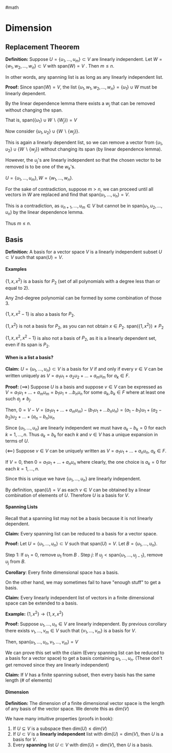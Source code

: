 #math 
# Dimension
## Replacement Theorem

**Definition:** Suppose $U = \{u_1,...,u_m\} \subset V$ are linearly independent. Let $W = \{w_1,w_2,...,w_n\} \subset V$ with $\text{span}(W)= V$ . Then $m \leq n$. 

In other words, any spanning list is as long as any linearly independent list.

**Proof:** Since $\text{span}(W) = V$, the list $\{u_1,w_1,w_2,...,w_n\} = \{u_1\} \cup W$ must be linearly dependent. 

By the linear dependence lemma there exists a $w_j$ that can be removed without changing the span. 

That is, $\text{span}(\{u_1\} \cup W \backslash \{W_j\}) = V$ 

Now consider $\{u_1,u_2\} \cup \{W \backslash \{w_j\}\}$. 

This is again a linearly dependent list, so we can remove a vector from $\{u_1,u_2\} \cup \{W \backslash \{w_j\}\}$ without changing its span (by linear dependence lemma). 

However, the $u_j$'s are linearly independent so that the chosen vector to be removed is to be one of the $w_k$'s.

$U= \{u_1,...,u_m\}, W = \{w_1,...,w_n\}$.

For the sake of contradiction, suppose $m>n$, we can proceed until all vectors in $W$ are replaced and find that $\text{span}(u_1,...,u_n)=V$. 

This is a contradiction, as $u_{n+1},...,u_m\in V$ but cannot be in $\text{span}(u_1,u_2,...,u_n)$ by the linear dependence lemma.

Thus $m \leq n$.

## Basis

**Definition:** A basis for a vector space $V$ is a linearly independent subset $U \subset V$ such that $\text{span}(U) = V$. 

#### Examples
$\{1,x,x^2\}$ is a basis for $P_2$ (set of all polynomials with a degree less than or equal to 2). 

Any 2nd-degree polynomial can be formed by some combination of those 3.

$\{1,x,x^2-1\}$ is also a basis for $P_2$. 

$\{1,x^2\}$ is not a basis for $P_2$, as you can not obtain $x \in P_2$.  $\text{span}(\{1,x^2\}) \neq P_2$ 

$\{1,x,x^2,x^2-1\}$ is also not a basis of $P_2$, as it is a linearly dependent set, even if its span is $P_2$. 

#### When is a list a basis?

**Claim:** $U =\{u_1,...,u_n\}\subset V$ is a basis for $V$ if and only if every $v \in V$ can be written uniquely as $V = a_1u_1+a_2u_2+...+a_mu_m$ for $a_k \in F$.

**Proof:** $(\implies)$ Suppose $U$ is a basis and suppose $v\in V$ can be expressed as $V  = a_1u_1+...+a_mu_m=b_1u_1+...b_nu_n$ for some $a_k,b_k \in F$ where at least one such $a_j \neq b_j$.

Then, $0 = V-V = (a_1u_1+...+a_mu_m)-(b_1u_1+...b_nu_n) = (a_1-b_1)u_1+(a_2-b_2)u_2+...+(a_n-b_n)u_n$

Since $\{u_1,...,u_n\}$ are linearly independent we must have $a_k-b_k=0$ for each $k=1,...,n$. Thus $a_k=b_k$ for each $k$ and $v \in V$ has a unique expansion in terms of $U$.

$(\impliedby)$ Suppose $v \in V$ can be uniquely written as $V = a_1u_1+...+a_nu_n$, $a_k \in F$. 

If $V=0$, then $0=a_1u_1+...+a_nu_n$ where clearly, the one choice is $a_k=0$ for each $k=1,...,n$. 

Since this is unique we have $\{u_1,...,u_n\}$ are linearly independent. 

By definition, $\text{span}(U) =V$ as each $v \in V$ can be obtained by a linear combination of elements of $U$. Therefore $U$ is a basis for $V$. 

#### Spanning Lists

Recall that a spanning list may not be a basis because it is not linearly dependent. 

**Claim:** Every spanning list can be reduced to a basis for a vector space.

**Proof:** Let $U = \{u_1,...,u_n\} \subset V$ such that $\text{span}(U) = V$. Let $B  = \{u_1,...,u_n\}$.

Step 1: If $u_1 = 0$, remove $u_1$ from $B$ . 
Step $j$: If $u_j < \text{span}\{u_1,...,u_{j-1}\}$, remove $u_j$ from $B$.

**Corollary**: Every finite dimensional space has a basis. 

On the other hand, we may sometimes fail to have "enough stuff" to get a basis.

**Claim:** Every linearly independent list of vectors in a finite dimensional space can be extended to a basis. 

**Example:** $\{1,x^2\} \rightarrow \{1,x,x^2\}$ 

**Proof:** Suppose $u_1,...,u_n \in V$ are linearly independent. By previous corollary there exists $v_1,...,v_m \in V$ such that $\{v_1,...,v_m\}$ is a basis for $V$. 

Then, $\text{span}(u_1, ...,u_n,v_1,...,v_m) =V$

We can prove this set with the claim (Every spanning list can be reduced to a basis for a vector space) to get a basis containing $u_1,...,u_n$. (These don't get removed since they are linearly independent)

**Claim:** If $V$ has a finite spanning subset, then every basis has the same length (# of elements)


#### Dimension

**Definition:** The dimension of a finite dimensional vector space is the length of any basis of the vector space. We denote this as $\text{dim}(V)$

We have many intuitive properties (proofs in book):

1. If $U \subseteq V$ is a subspace then $\text{dim}(U) \leq \text{dim}(V)$ 
2. If $U \subset V$ is a **linearly independent** list with $\text{dim}(U)=\text{dim}(V)$, then $U$ is a basis for $V$.
3. Every **spanning** list $U \subset V$ with $\text{dim}(U) = \text{dim}(V)$, then $U$ is a basis. 

